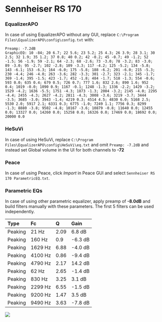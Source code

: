 # Sennheiser RS 170

### EqualizerAPO
In case of using EqualizerAPO without any GUI, replace `C:\Program Files\EqualizerAPO\config\config.txt`
with:
```
Preamp: -7.2dB
GraphicEQ: 10 -84; 20 6.7; 22 5.6; 23 5.2; 25 4.3; 26 3.9; 28 3.1; 30 2.5; 32 1.9; 35 1.2; 37 0.8; 40 0.2; 42 -0.2; 45 -0.7; 49 -1.2; 52 -1.5; 56 -1.9; 59 -2.1; 64 -2.3; 68 -2.6; 73 -3.0; 78 -3.2; 83 -3.0; 89 -3.0; 95 -2.7; 102 -2.8; 109 -3.3; 117 -4.2; 125 -5.2; 134 -5.8; 143 -6.1; 153 -6.3; 164 -6.0; 175 -5.8; 188 -6.2; 201 -6.0; 215 -5.3; 230 -4.4; 246 -4.0; 263 -3.6; 282 -3.3; 301 -2.7; 323 -2.1; 345 -1.7; 369 -1.4; 395 -1.5; 423 -1.7; 452 -1.8; 484 -1.7; 518 -1.3; 554 -0.6; 593 0.0; 635 0.4; 679 0.5; 726 0.7; 777 1.6; 832 2.6; 890 1.6; 952 0.4; 1019 -0.0; 1090 0.9; 1167 -0.1; 1248 -1.3; 1336 -2.2; 1429 -3.2; 1529 -4.2; 1636 -5.5; 1751 -4.3; 1873 -1.3; 2004 -3.2; 2145 -4.0; 2295 -4.4; 2455 -4.3; 2627 -4.2; 2811 -4.3; 3008 -3.6; 3219 -3.7; 3444 -3.5; 3685 -3.0; 3943 -1.4; 4219 0.3; 4514 4.5; 4830 6.0; 5168 2.5; 5530 2.0; 5917 2.1; 6331 0.3; 6775 -1.0; 7249 1.1; 7756 0.3; 8299 -1.3; 8880 -3.8; 9502 -4.8; 10167 -3.6; 10879 -0.8; 11640 0.0; 12455 0.0; 13327 0.0; 14260 0.0; 15258 0.0; 16326 0.0; 17469 0.0; 18692 0.0; 20000 0.0
```

### HeSuVi
In case of using HeSuVi, replace `C:\Program Files\EqualizerAPO\config\HeSuVi\eq.txt` and omit `Preamp:
-7.2dB` and instead set Global volume in the UI for both channels to **-72**

### Peace
In case of using Peace, click *Import* in Peace GUI and select `Sennheiser RS 170 ParametricEQ.txt`.

### Parametric EQs
In case of using other parametric equalizer, apply preamp of **-8.0dB** and build filters manually with
these parameters. The first 5 filters can be used independently.

| Type    | Fc      |    Q | Gain    |
|:--------|:--------|:-----|:--------|
| Peaking | 21 Hz   | 2.09 | 6.8 dB  |
| Peaking | 160 Hz  | 0.9  | -6.3 dB |
| Peaking | 1629 Hz | 6.88 | -4.0 dB |
| Peaking | 4100 Hz | 0.86 | -9.4 dB |
| Peaking | 4790 Hz | 2.17 | 14.2 dB |
| Peaking | 62 Hz   | 2.65 | -1.4 dB |
| Peaking | 830 Hz  | 3.25 | 3.1 dB  |
| Peaking | 2299 Hz | 6.55 | -1.5 dB |
| Peaking | 9200 Hz | 1.47 | 3.5 dB  |
| Peaking | 9490 Hz | 3.63 | -7.8 dB |

![](https://raw.githubusercontent.com/jaakkopasanen/AutoEq/master/results/headphonecom/sbaf-serious/Sennheiser%20RS%20170/Sennheiser%20RS%20170.png)